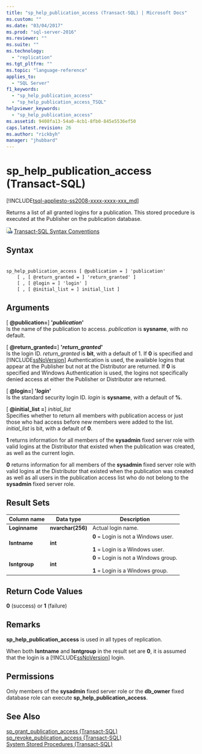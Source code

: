 ```yaml
---
title: "sp_help_publication_access (Transact-SQL) | Microsoft Docs"
ms.custom: ""
ms.date: "03/04/2017"
ms.prod: "sql-server-2016"
ms.reviewer: ""
ms.suite: ""
ms.technology: 
  - "replication"
ms.tgt_pltfrm: ""
ms.topic: "language-reference"
applies_to: 
  - "SQL Server"
f1_keywords: 
  - "sp_help_publication_access"
  - "sp_help_publication_access_TSQL"
helpviewer_keywords: 
  - "sp_help_publication_access"
ms.assetid: 9408fa13-54a0-4cb1-8fb0-845e5536ef50
caps.latest.revision: 26
ms.author: "rickbyh"
manager: "jhubbard"
---
```

# sp_help_publication_access (Transact-SQL)
[!INCLUDE[tsql-appliesto-ss2008-xxxx-xxxx-xxx_md](../../../database-engine/configure/windows/includes/tsql-appliesto-ss2008-xxxx-xxxx-xxx-md.md)]

  Returns a list of all granted logins for a publication. This stored procedure is executed at the Publisher on the publication database.  
  
 ![Topic link icon](../../../database-engine/configure/windows/media/topic-link.gif "Topic link icon") [Transact-SQL Syntax Conventions](../../../t-sql/language-elements/transact-sql-syntax-conventions-transact-sql.md)  
  
## Syntax  
  
```  
  
sp_help_publication_access [ @publication = ] 'publication'  
    [ , [ @return_granted = ] 'return_granted' ]   
    [ , [ @login = ] 'login' ]  
    [ , [ @initial_list = ] initial_list ]  
```  
  
## Arguments  
 [ **@publication=**] **'***publication***'**  
 Is the name of the publication to access. *publication* is **sysname**, with no default.  
  
 [ **@return_granted=**] **'***return_granted***'**  
 Is the login ID. *return_granted* is **bit**, with a default of 1. If **0** is specified and [!INCLUDE[ssNoVersion](../../../advanced-analytics/r-services/includes/ssnoversion-md.md)] Authentication is used, the available logins that appear at the Publisher but not at the Distributor are returned. If **0** is specified and Windows Authentication is used, the logins not specifically denied access at either the Publisher or Distributor are returned.  
  
 [ **@login=**] **'***login***'**  
 Is the standard security login ID. *login* is **sysname**, with a default of **%**.  
  
 [ **@initial_list =**] *initial_list*  
 Specifies whether to return all members with publication access or just those who had access before new members were added to the list. *initial_list* is bit, with a default of **0**.  
  
 **1** returns information for all members of the **sysadmin** fixed server role with valid logins at the Distributor that existed when the publication was created, as well as the current login.  
  
 **0** returns information for all members of the **sysadmin** fixed server role with valid logins at the Distributor that existed when the publication was created as well as all users in the publication access list who do not belong to the **sysadmin** fixed server role.  
  
## Result Sets  
  
|Column name|Data type|Description|  
|-----------------|---------------|-----------------|  
|**Loginname**|**nvarchar(256)**|Actual login name.|  
|**Isntname**|**int**|**0** = Login is not a Windows user.<br /><br /> **1** = Login is a Windows user.|  
|**Isntgroup**|**int**|**0** = Login is not a Windows group.<br /><br /> **1** = Login is a Windows group.|  
  
## Return Code Values  
 **0** (success) or **1** (failure)  
  
## Remarks  
 **sp_help_publication_access** is used in all types of replication.  
  
 When both **Isntname** and **Isntgroup** in the result set are **0**, it is assumed that the login is a [!INCLUDE[ssNoVersion](../../../advanced-analytics/r-services/includes/ssnoversion-md.md)] login.  
  
## Permissions  
 Only members of the **sysadmin** fixed server role or the **db_owner** fixed database role can execute **sp_help_publication_access**.  
  
## See Also  
 [sp_grant_publication_access &#40;Transact-SQL&#41;](../../../relational-databases/reference/system-stored-procedures/sp-grant-publication-access-transact-sql.md)   
 [sp_revoke_publication_access &#40;Transact-SQL&#41;](../../../relational-databases/reference/system-stored-procedures/sp-revoke-publication-access-transact-sql.md)   
 [System Stored Procedures &#40;Transact-SQL&#41;](../../../relational-databases/reference/system-stored-procedures/system-stored-procedures-transact-sql.md)  
  
  